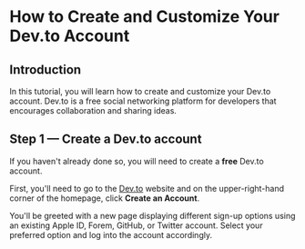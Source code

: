 # How to Create and Customize Your Dev.to Account

## Introduction
In this tutorial, you will learn how to create and customize your Dev.to account. Dev.to is a free social networking platform for developers that encourages collaboration and sharing ideas.

## Step 1 — Create a Dev.to account
If you haven't already done so, you will need to create a **free** Dev.to account.

First, you'll need to go to the [Dev.to](dev.to) website and on the upper-right-hand corner of the homepage, click **Create an Account**. 

You'll be greeted with a new page displaying different sign-up options using an existing Apple ID, Forem, GitHub, or Twitter account. Select your preferred option and log into the account accordingly.